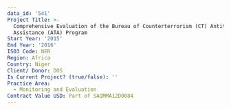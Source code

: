 ```yaml
---
data_id: '541'
Project Title: >-
  Comprehensive Evaluation of the Bureau of Counterterrorism (CT) Antiterrorism
  Assistance (ATA) Program
Start Year: '2015'
End Year: '2016'
ISO3 Code: NER
Region: Africa
Country: Niger
Client/ Donor: DOS
Is Current Project? (true/false): ''
Practice Area:
  - Monitoring and Evaluation
Contract Value USD: Part of SAQMMA12D0084
---
```

